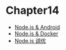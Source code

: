 # Chapter14

* [Node.js & Android](?file=../chapter14/chapter14-1.md)
* [Node.js & Docker](?file=../chapter14/chapter14-2.md)
* [Node.js 调优](?file=../chapter14/chapter14-3.md)
